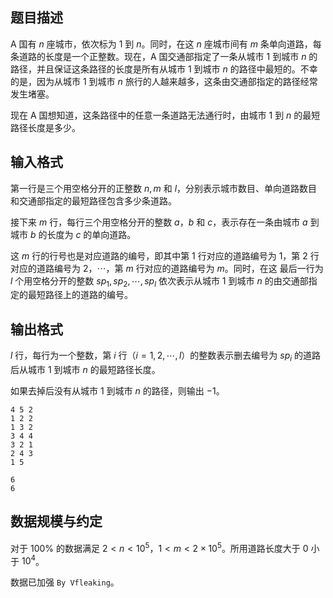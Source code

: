 ## 题目描述

A 国有 $n$ 座城市，依次标为 $1$ 到 $n$。同时，在这 $n$ 座城市间有 $m$ 条单向道路，每条道路的长度是一个正整数。现在，A 国交通部指定了一条从城市 $1$ 到城市 $n$ 的路径，并且保证这条路径的长度是所有从城市 $1$ 到城市 $n$ 的路径中最短的。不幸的是，因为从城市 $1$ 到城市 $n$ 旅行的人越来越多，这条由交通部指定的路径经常发生堵塞。

现在 A 国想知道，这条路径中的任意一条道路无法通行时，由城市 $1$ 到 $n$ 的最短路径长度是多少。


## 输入格式

第一行是三个用空格分开的正整数 $n,m$ 和 $l$，分别表示城市数目、单向道路数目和交通部指定的最短路径包含多少条道路。

接下来 $m$ 行，每行三个用空格分开的整数 $a$，$b$ 和 $c$，表示存在一条由城市 $a$ 到城市 $b$ 的长度为 $c$ 的单向道路。

这 $m$ 行的行号也是对应道路的编号，即其中第 $1$ 行对应的道路编号为 $1$，第 $2$ 行对应的道路编号为 $2$，$\cdots$，第 $m$ 行对应的道路编号为 $m$。同时，在这
最后一行为 $l$ 个用空格分开的整数 $sp_1,sp_2,\cdots,sp_l$ 依次表示从城市 $1$ 到城市 $n$ 的由交通部指定的最短路径上的道路的编号。


## 输出格式

$l$ 行，每行为一个整数，第 $i$ 行（$i=1,2,\cdots,l$）的整数表示删去编号为 $sp_i$ 的道路后从城市 $1$ 到城市 $n$ 的最短路径长度。

如果去掉后没有从城市 $1$ 到城市 $n$ 的路径，则输出 $-1$。

```input1
4 5 2
1 2 2
1 3 2
3 4 4
3 2 1
2 4 3
1 5
```

```output1
6
6
```

## 数据规模与约定

对于 $100\%$ 的数据满足 $2<n<10^5$，$1<m<2\times 10^5$。所用道路长度大于 $0$ 小于 $10^4$。

数据已加强 `By Vfleaking`。